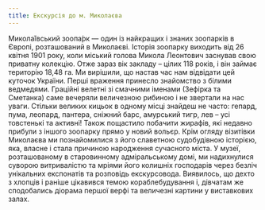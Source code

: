 ```yaml
---
title: Екскурсія до м. Миколаєва
---
```


Микола́ївський зоопа́рк — один із найкращих і знаних зоопарків в Європі, розташований в Миколаєві. Історія зоопарку виходить від 26 квітня 1901 року, коли міський голова Микола Леонтович заснував свою приватну колекцію. Отже зараз вік закладу – цілих 118 років, і він займає територію 18,48 га. Ми вирішили, що настав час нам відвідати цей куточок України. Перші враження принесло знайомство з білими ведмедями. Граційні велетні зі смачними іменами (Зефірка та Сметанка) саме вечеряли величезною рибиною і не звертали на нас уваги. Стільки великих кицьок в одному місці знайдеш не часто: гепард, пума, леопард, пантера, сніжний барс, амурський тигр, лев – усі товстенькі та активні! Також пощастило побачити жирафів, які недавно прибули з іншого зоопарку прямо у новий вольєр. Крім огляду візитівки Миколаєва ми познайомилися з його славетною судобудівною історією, яка, власне і стала причиною народження сучасного міста. У музеї, розташованому в старовинному адміральському домі, ми надихнулися суворою витривалістю та мріями його колишніх господарів через безліч унікальних експонатів та розповідь екскурсовода. Виявилось, що дехто з хлопців і раніше цікавився темою кораблебудування і, дівчатам же сподобались діорама першої верфі та величезні картини у виставкових залах.

<slideshow></slideshow>
